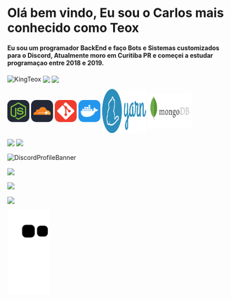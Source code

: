 <div id="Main">
<h1>Olá bem vindo, Eu sou o Carlos mais conhecido como Teox</h1>

<h4> 
  Eu sou um programador BackEnd e faço Bots e Sistemas customizados para o Discord, Atualmente moro em Curitiba PR e começei a estudar programaçao entre 2018 e 2019.
</h4>

<p>
    <img align="center" src="https://komarev.com/ghpvc/?username=KingTeox&label=Profile%20views&color=5865F2&style=flat-square" alt="KingTeox" /> 
    <img align="center" src="https://img.shields.io/github/followers/KingTeox?color=5865F2&style=social" />
    <img align="center" src="https://img.shields.io/github/stars/KingTeox?color=5865F2&style=social" /> 
</p>

<p>
  <img align="center" src="./public/node.svg" height="50" width="50"/>
  <img align="center" src="./public/cloudflare.svg" height="50" width="50"/>
  <img align="center" src="./public/git.svg" height="50" width="50"/>
  <img align="center" src="./public/docker.svg" height="50" width="50"/>
  <img align="center" src="./public/yarn.svg" height="100" width="100"/>
  <img align="center" src="./public/mongodb.svg" height="80" width="100"/>
</p>
</div>

<div id="Redes">
  <a href="https://www.instagram.com/kazeker.cwb/" target="_blank">
    <img src="https://img.shields.io/badge/-Instagram-%23E4405F?style=for-the-badge&logo=instagram&logoColor=white" target="_blank"></a>
  <a href="https://twitter.com/kazeker_cwb" target="_blank">
     <img src="https://img.shields.io/badge/twitter-%231DA1F2.svg?&style=for-the-badge&logo=twitter&logoColor=white" target="_blank"></a>

  ![DiscordProfileBanner](https://discord.c99.nl/widget/theme-2/1027410403325648948.png)
<div id="Estatisticas">

<p>
  <img align="center" src="https://github-readme-stats.vercel.app/api/top-langs?username=KingTeox&show_icons=true&theme=github_dark&locale=pt-br" /></p>
  
<p>
  <img align="center" src="https://github-readme-stats.vercel.app/api?username=KingTeox&show_icons=true&theme=github_dark&locale=pt-br" /></p>

<p>
<img align="center" src="https://github-readme-streak-stats.herokuapp.com/?user=KingTeox&theme=dark" /></p>

![Snake animation](https://github.com/KingTeox/KingTeox/blob/output/github-contribution-grid-snake.svg)

</div>

